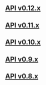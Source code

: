 ## [API v0.12.x](/api-0.12/)

## [API v0.11.x](/api-0.11/)

## [API v0.10.x](/api-0.10/)

## [API v0.9.x](/api-0.9/)

## [API v0.8.x](/api-0.8/)